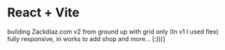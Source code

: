 # React + Vite

building Zackdiaz.com v2 from ground up with grid only (In v1 I used flex) fully responsive, in works to add shop and more...  [:)))]